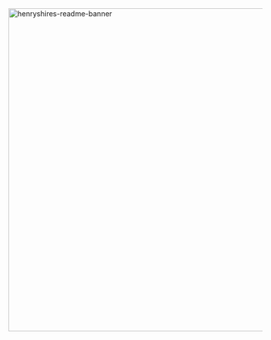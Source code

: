 <img width="2560" height="640" alt="henryshires-readme-banner" src="https://github.com/user-attachments/assets/3ffc5be3-b508-4af9-9e37-fac4e505932f" />
